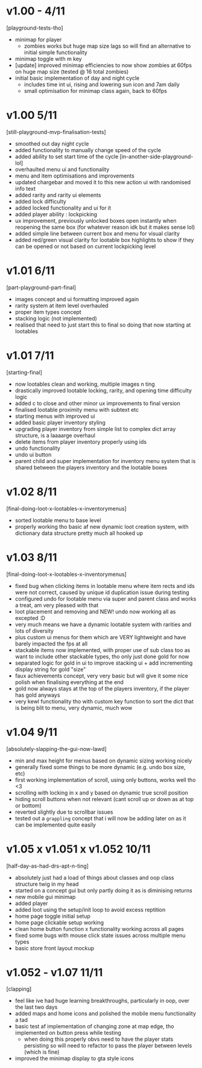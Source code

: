 # v1.00 - 4/11
[playground-tests-tho]
- minimap for player
    - zombies works but huge map size lags so will find an alternative to initial simple functionality
- minimap toggle with m key    
- [update] improved minimap efficiencies to now show zombies at 60fps on huge map size (tested @ 16 total zombies)
- initial basic implementation of day and night cycle
    - includes time int ui, rising and lowering sun icon and 7am daily
    - small optimisation for minimap class again, back to 60fps

# v1.00 5/11
[still-playground-mvp-finalisation-tests]
- smoothed out day night cycle
- added functionality to manually change speed of the cycle
- added ability to set start time of the cycle
[in-another-side-playground-lol]
- overhaulted menu ui and functionality
- menu and item optimisations and improvements
- updated chargebar and moved it to this new action ui with randomised info text
- added rarity and rarity ui elements
- added lock difficulty
- added locked functionality and ui for it
- added player ability : lockpicking
- ux improvement, previously unlocked boxes open instantly when reopening the same box (for whatever reason idk but it makes sense lol)
- added simple line between current box and menu for visual clarity
- added red/green visual clarity for lootable box highlights to show if they can be opened or not based on current lockpicking level

# v1.01 6/11
[part-playground-part-final]
- images concept and ui formatting improved again
- rarity system at item level overhauled
- proper item types concept
- stacking logic (not implemented)
- realised that need to just start this to final so doing that now starting at lootables

# v1.01 7/11
[starting-final]
- now lootables clean and working, multiple images n ting
- drastically improved lootable locking, rarity, and opening time difficulty logic
- added c to close and other minor ux improvements to final version
- finalised lootable proximity menu with subtext etc
- starting menus with improved ui
- added basic player inventory styling 
- upgrading player inventory from simple list to complex dict array structure, is a laaaarge overhaul 
- delete items from player inventory properly using ids
- undo functionality
- undo ui button
- parent child and super implementation for inventory menu system that is shared between the players inventory and the lootable boxes

# v1.02 8/11
[final-doing-loot-x-lootables-x-inventorymenus]
- sorted lootable menu to base level
- properly working tho basic af new dynamic loot creation system, with dictionary data structure pretty much all hooked up

# v1.03 8/11
[final-doing-loot-x-lootables-x-inventorymenus]
- fixed bug when clicking items in lootable menu where item rects and ids were not correct, caused by unique id duplication issue during testing
- configured undo for lootable menu via super and parent class and works a treat, am very pleased with that
- loot placement and removing and NEW! undo now working all as excepted :D
- very much means we have a dynamic lootable system with rarities and lots of diversity 
- plus custom ui menus for them which are VERY lightweight and have barely impacted the fps at all
- stackable items now implemented, with proper use of sub class too as want to include other stackable types, tho only just done gold for now
- separated logic for gold in ui to improve stacking ui + add incrementing display string for gold "size"
- faux achievements concept, very very basic but will give it some nice polish when finalising everything at the end
- gold now always stays at the top of the players inventory, if the player has gold anyways
- very kewl functionality tho with custom key function to sort the dict that is being blit to menu, very dynamic, much wow

# v1.04 9/11
[absolutely-slapping-the-gui-now-lawd]
- min and max height for menus based on dynamic sizing working nicely
- generally fixed some things to be more dynamic (e.g. undo box size, etc)
- first working implementation of scroll, using only buttons, works well tho <3
- scrolling with locking in x and y based on dynamic true scroll position
- hiding scroll buttons when not relevant (cant scroll up or down as at top or bottom)
- reverted slightly due to scrollbar issues
- tested out a `grappling` concept that i will now be adding later on as it can be implemented quite easily

# v1.05 x v1.051 x v1.052 10/11
[half-day-as-had-drs-apt-n-ting]
- absolutely just had a load of things about classes and oop class structure twig in my head
- started on a concept gui but only partly doing it as is diminising returns
- new mobile gui minimap
- added player
- added loot using the setup/init loop to avoid excess reptition 
- home page toggle initial setup
- home page clickable setup working
- clean home button function x functionality working across all pages 
- fixed some bugs with mouse click state issues across multiple menu types
- basic store front layout mockup

# v1.052 - v1.07 11/11
[clapping]
- feel like ive had huge learning breakthroughs, particularly in oop, over the last two days
- added maps and home icons and polished the mobile menu functionality a tad
- basic test af implementation of changing zone at map edge, tho implemented on button press while testing 
    - when doing this properly obvs need to have the player stats persisting so will need to refactor to pass the player between levels (which is fine)
- improved the minimap display to gta style icons